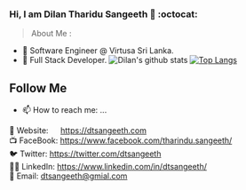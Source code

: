 ### Hi, I am Dilan Tharidu Sangeeth 🐞 :octocat: 

> About Me :
- 🔭  Software Engineer @ Virtusa Sri Lanka.
- 🌱  Full Stack Developer.
![Dilan's github stats](https://github-readme-stats.vercel.app/api?username=sriThariduSangeeth&show_icons=true&theme=monokai)
[![Top Langs](https://github-readme-stats.vercel.app/api/top-langs/?username=sriThariduSangeeth&theme=nightowl&hide=html,css&langs_count=7)](https://github.com/anuraghazra/github-readme-stats)

## Follow Me
- 📫 How to reach me: ...

🔗 Website: &ensp;&ensp; https://dtsangeeth.com<br/>
📺 FaceBook: https://www.facebook.com/tharindu.sangeeth/<br/>
🐦 Twitter: https://twitter.com/dtsangeeth<br/>
👨‍💼 LinkedIn: https://www.linkedin.com/in/dtsangeeth/<br/>
📧 Email: dtsangeeth@gmial.com
